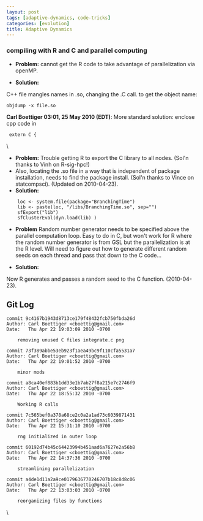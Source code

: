 ```yaml
---
layout: post
tags: [adaptive-dynamics, code-tricks]
categories: [evolution]
title: Adaptive Dynamics
---
```







 








### compiling with R and C and parallel computing

-   **Problem:** cannot get the R code to take advantage of
    parallelization via openMP.

-   **Solution:**

C++ file mangles names in .so, changing the .C call. to get the object
name:

~~~~ {.de1}
objdump -x file.so
~~~~

**Carl Boettiger 03:01, 25 May 2010 (EDT)**: More standard solution:
enclose cpp code in

     extern C {

\

-   **Problem:** Trouble getting R to export the C library to all nodes.
    (Sol'n thanks to Vinh on R-sig-hpc!)
-   Also, locating the .so file in a way that is independent of package
    installation, needs to find the package install. (Sol'n thanks to
    Vince on statcompsci). (Updated on 2010-04-23).
-   **Solution:**

~~~~ {.de1}
    loc <- system.file(package="BranchingTime")
    lib <- paste(loc, "/libs/BranchingTime.so", sep="")
    sfExport("lib")
    sfClusterEval(dyn.load(lib) )
~~~~

-   **Problem** Random number generator needs to be specified above the
    parallel computation loop. Easy to do in C, but won't work for R
    where the random number generator is from GSL but the
    parallelization is at the R level. Will need to figure out how to
    generate different random seeds on each thread and pass that down to
    the C code...

-   **Solution:**

Now R generates and passes a random seed to the C function.
(2010-04-23).

Git Log
-------

~~~~ {.de1}
commit 9c4167b1943d8713ce179f48432fcb750fbda26d
Author: Carl Boettiger <cboettig@gmail.com>
Date:   Thu Apr 22 19:03:09 2010 -0700
 
    removing unused C files integrate.c png
 
commit 73f389abbe53eb923f1aea49bc9f110cfa5531a7
Author: Carl Boettiger <cboettig@gmail.com>
Date:   Thu Apr 22 19:01:52 2010 -0700
 
    minor mods
 
commit a8ca40ef883b1dd33e1b7ab27f8a215e7c2746f9
Author: Carl Boettiger <cboettig@gmail.com>
Date:   Thu Apr 22 18:55:32 2010 -0700
 
    Working R calls
 
commit 7c565bef0a378a68ce2c0a2a1ad73c6039871431
Author: Carl Boettiger <cboettig@gmail.com>
Date:   Thu Apr 22 15:31:10 2010 -0700
 
    rng initialized in outer loop
 
commit 60192d74b45c64423994b451aad6a7627e2a56b8
Author: Carl Boettiger <cboettig@gmail.com>
Date:   Thu Apr 22 14:37:36 2010 -0700
 
    streamlining parallelization
 
commit a4de1d11a2a9ce0179636770246707b18c8d8c06
Author: Carl Boettiger <cboettig@gmail.com>
Date:   Thu Apr 22 13:03:03 2010 -0700
 
    reorganizing files by functions
~~~~

\

